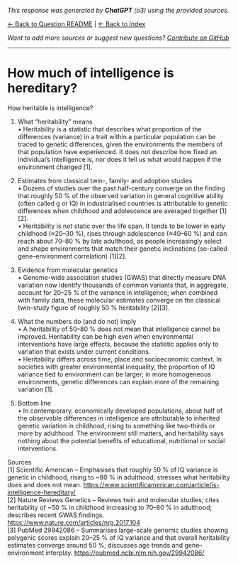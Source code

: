 <!-- 
Generated by: chatgpt
Model: o3
Prompt type: sources
Generated at: 2025-06-09T22:10:41.607428
-->

*This response was generated by **ChatGPT** (o3) using the provided sources.*

[← Back to Question README](README.md) | [← Back to Index](../README.md)

*Want to add more sources or suggest new questions? [Contribute on GitHub](https://github.com/justinwest/SuggestedSources)*

---

# How much of intelligence is hereditary?

How heritable is intelligence?

1. What “heritability” means  
   • Heritability is a statistic that describes what proportion of the differences (variance) in a trait within a particular population can be traced to genetic differences, given the environments the members of that population have experienced. It does not describe how fixed an individual’s intelligence is, nor does it tell us what would happen if the environment changed [1].

2. Estimates from classical twin-, family- and adoption studies  
   • Dozens of studies over the past half-century converge on the finding that roughly 50 % of the observed variation in general cognitive ability (often called g or IQ) in industrialised countries is attributable to genetic differences when childhood and adolescence are averaged together [1][2].  
   • Heritability is not static over the life span. It tends to be lower in early childhood (≈20–30 %), rises through adolescence (≈40–60 %) and can reach about 70–80 % by late adulthood, as people increasingly select and shape environments that match their genetic inclinations (so-called gene–environment correlation) [1][2].

3. Evidence from molecular genetics  
   • Genome-wide association studies (GWAS) that directly measure DNA variation now identify thousands of common variants that, in aggregate, account for 20–25 % of the variance in intelligence; when combined with family data, these molecular estimates converge on the classical twin-study figure of roughly 50 % heritability [2][3].

4. What the numbers do (and do not) imply  
   • A heritability of 50–80 % does not mean that intelligence cannot be improved. Heritability can be high even when environmental interventions have large effects, because the statistic applies only to variation that exists under current conditions.  
   • Heritability differs across time, place and socioeconomic context. In societies with greater environmental inequality, the proportion of IQ variance tied to environment can be larger; in more homogeneous environments, genetic differences can explain more of the remaining variation [1].

5. Bottom line  
   • In contemporary, economically developed populations, about half of the observable differences in intelligence are attributable to inherited genetic variation in childhood, rising to something like two-thirds or more by adulthood. The environment still matters, and heritability says nothing about the potential benefits of educational, nutritional or social interventions.

Sources  
[1] Scientific American – Emphasises that roughly 50 % of IQ variance is genetic in childhood, rising to ~80 % in adulthood; stresses what heritability does and does not mean. https://www.scientificamerican.com/article/is-intelligence-hereditary/  
[2] Nature Reviews Genetics – Reviews twin and molecular studies; cites heritability of ~50 % in childhood increasing to 70–80 % in adulthood; describes recent GWAS findings. https://www.nature.com/articles/nrg.2017.104  
[3] PubMed 29942086 – Summarises large-scale genomic studies showing polygenic scores explain 20–25 % of IQ variance and that overall heritability estimates converge around 50 %; discusses age trends and gene–environment interplay. https://pubmed.ncbi.nlm.nih.gov/29942086/
